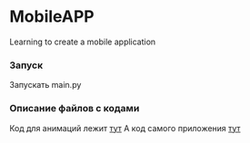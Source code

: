# MobileAPP
Learning to create a mobile application


### Запуск
Запускать main.py

### Описание файлов с кодами
Код для анимаций лежит [тут](https://github.com/MrUDDoff/MobileAPP/blob/master/CallScreen/uix/screens/baseclass/callscreen.py)
А код самого приложения [тут](https://github.com/MrUDDoff/MobileAPP/blob/master/CallScreen/uix/screens/kv/callscreen.kv)
